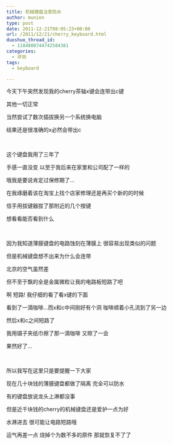 ```yaml
---
title: 机械键盘注意防水
author: muninn
type: post
date: 2011-12-21T08:05:23+00:00
url: /2011/12/21/cherry_keyboard.html
duoshuo_thread_id:
  - 1184800744742584381
categories:
  - 评测
tags:
  - keyboard

---
```

今天下午突然发现我的cherry茶轴x键会连带出c键

其他一切正常

当然尝试了数次插拔换另一个系统换电脑

结果还是很准确的x必然会带出c

&#160;

这个键盘我用了三年了

手感一直没变 以至于我后来在家里和公司配了一样的

哦我是要说肯定过保修期了&#8230;

在我琢磨着该在淘宝上找个店家修理还是再买个新的的时候

信手用拔键器拔了那附近的几个按键

想看看能否看到什么

&#160;

因为我知道薄膜键盘的电路蚀刻在薄膜上 很容易出现类似的问题

但是机械键盘想不出来为什么会连带

北京的空气虽然差

但不至于飘的全是金属微粒让我的电路板短路了吧

啊 短路! 我仔细的看了看x键的下面

看到了一滴咖啡&#8230;而x和c中间刚好有个洞 咖啡顺着小孔流到了另一边

然后x和c之间短路了

我用镊子夹纸巾擦了那一滴咖啡 又晾了一会

果然好了&#8230;

&#160;

所以我写在这里只是要提醒一下大家

现在几十块钱的薄膜键盘都做了隔离 完全可以防水

有的键盘放说龙头上淋都没事

但是近千块钱的cherry的机械键盘还是爱护一点为好

水淋进去 很可能让电路短路哦

运气再差一点 烧掉个为数不多的原件 那就恢复不了了